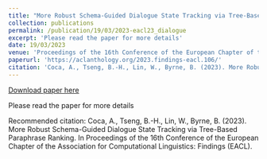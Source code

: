 ```yaml
---
title: "More Robust Schema-Guided Dialogue State Tracking via Tree-Based Paraphrase Ranking"
collection: publications
permalink: /publication/19/03/2023-eacl23_dialogue
excerpt: 'Please read the paper for more details'
date: 19/03/2023
venue: 'Proceedings of the 16th Conference of the European Chapter of the Association for Computational Linguistics: Findings (EACL)'
paperurl: 'https://aclanthology.org/2023.findings-eacl.106/'
citation: 'Coca, A., Tseng, B.-H., Lin, W., Byrne, B. (2023). More Robust Schema-Guided Dialogue State Tracking via Tree-Based Paraphrase Ranking. In Proceedings of the 16th Conference of the European Chapter of the Association for Computational Linguistics: Findings (EACL).'
---
```


<a href='https://aclanthology.org/2023.findings-eacl.106/'>Download paper here</a>

Please read the paper for more details

Recommended citation: Coca, A., Tseng, B.-H., Lin, W., Byrne, B. (2023). More Robust Schema-Guided Dialogue State Tracking via Tree-Based Paraphrase Ranking. In Proceedings of the 16th Conference of the European Chapter of the Association for Computational Linguistics: Findings (EACL).